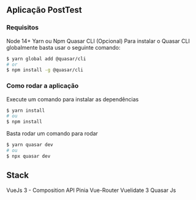 ## Aplicação PostTest

### Requisitos

Node 14+
Yarn ou Npm
Quasar CLI (Opcional)
Para instalar o Quasar CLI globalmente basta usar o seguinte comando:

```bash
$ yarn global add @quasar/cli
# or
$ npm install -g @quasar/cli
```

### Como rodar a aplicação

Execute um comando para instalar as dependências

```bash
$ yarn install
# ou
$ npm install
```

Basta rodar um comando para rodar

```bash
$ yarn quasar dev
# ou
$ npx quasar dev
```

## Stack

VueJs 3 - Composition API
Pinia
Vue-Router
Vuelidate 3
Quasar Js
